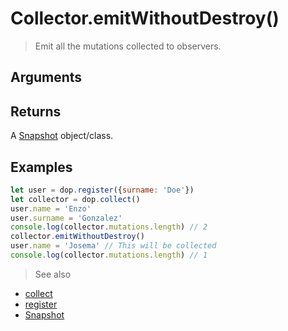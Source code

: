 # Collector.emitWithoutDestroy()

> Emit all the mutations collected to observers.


## Arguments

## Returns

A [Snapshot](/api/javascript/Snapshot) object/class.


## Examples


```js
let user = dop.register({surname: 'Doe'})
let collector = dop.collect()
user.name = 'Enzo'
user.surname = 'Gonzalez'
console.log(collector.mutations.length) // 2
collector.emitWithoutDestroy()
user.name = 'Josema' // This will be collected
console.log(collector.mutations.length) // 1
```


> See also
- [collect](/api/javascript/collect)
- [register](/api/javascript/register)
- [Snapshot](/api/javascript/Snapshot)